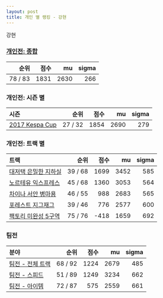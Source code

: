 ```yaml
---
layout: post
title: 개인 별 랭킹 - 강현
---
```


강현

### [개인전: 종합](../singles-full)

| 순위 | 점수 | mu | sigma |
|---:|---:|---:|---:|
| 78 / 83 | 1831 | 2630 | 266 |

### 개인전: 시즌 별

| 시즌 | 순위 | 점수 | mu | sigma |
|:---|---:|---:|---:|---:|
| [2017 Kespa Cup](../s2017_2) | 27 / 32 | 1854 | 2690 | 279 |

### 개인전: 트랙 별

| 트랙 | 순위 | 점수 | mu | sigma |
|:---|---:|---:|---:|---:|
| [대저택 은밀한 지하실](../jeotaek) | 39 / 68 | 1699 | 3452 | 585 |
| [노르테유 익스프레스](../noex) | 45 / 68 | 1360 | 3053 | 564 |
| [차이나 서안 병마용](../byeongma) | 46 / 55 | 988 | 2683 | 565 |
| [포레스트 지그재그](../zigzag) | 39 / 46 | 776 | 2577 | 600 |
| [팩토리 미완성 5구역](../district5) | 75 / 76 | -418 | 1659 | 692 |

### 팀전

| 분야 | 순위 | 점수 | mu | sigma |
|:---|---:|---:|---:|---:|
| [팀전 - 전체 트랙](../team-full) | 68 / 92 | 1224 | 2679 | 485 |
| [팀전 - 스피드](../team-speed) | 51 / 89 | 1249 | 3234 | 662 |
| [팀전 - 아이템](../team-item) | 72 / 87 | 575 | 2559 | 661 |
